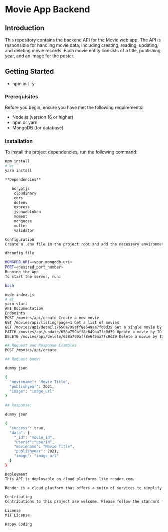 # Movie App Backend

## Introduction

This repository contains the backend API for the Movie web app. The API is responsible for handling movie data, including creating, reading, updating, and deleting movie records. Each movie entity consists of a title, publishing year, and an image for the poster.

## Getting Started
- npm init -y

### Prerequisites

Before you begin, ensure you have met the following requirements:
- Node.js (version 16 or higher)
- npm or yarn
- MongoDB (for database)

### Installation

To install the project dependencies, run the following command:

```bash
npm install
# or
yarn install

**Dependencies**

   bcryptjs
    cloudinary
    cors
    dotenv
    express
    jsonwebtoken
    moment
    mongoose
    multer
    validator

Configuration
Create a .env file in the project root and add the necessary environment variables:

dbconfig file

MONGODB_URI=<your_mongodb_uri>
PORT=<desired_port_number>
Running the App
To start the server, run:

bash

node index.js
# or
yarn start
API Documentation
Endpoints
POST /movies/api/create Create a new movie
GET /movies/api/listing?page=1 Get a list of movies
GET /movies/api/details/658a799aff8e649aa7fc0d39 Get a single movie by ID
PATCH /movies/api/update/658a799aff8e649aa7fc0d39 Update a movie by ID
DELETE /movies/api/delete/658a799aff8e649aa7fc0d39 Delete a movie by ID

## Request and Response Examples
POST /movies/api/create

## Request body:

dummy json

{
  "moviename": "Movie Title",
  "publishyear": 2021,
  "image": "image_url"
}

## Response:

dummy json

{
  "success": true,
  "data": {
    "_id": "movie_id",
    "userid":"userid",
    "moviename": "Movie Title",
    "publishyear": 2021,
    "image": "image_url"
  }
}

Deployment
This API is deployable on cloud platforms like render.com. 

Render is a cloud platform that offers a suite of services to simplify the deployment, scaling, and management of web applications and services.

Contributing
Contributions to this project are welcome. Please follow the standard fork-and-pull request workflow.

License
MIT License

Happy Coding
